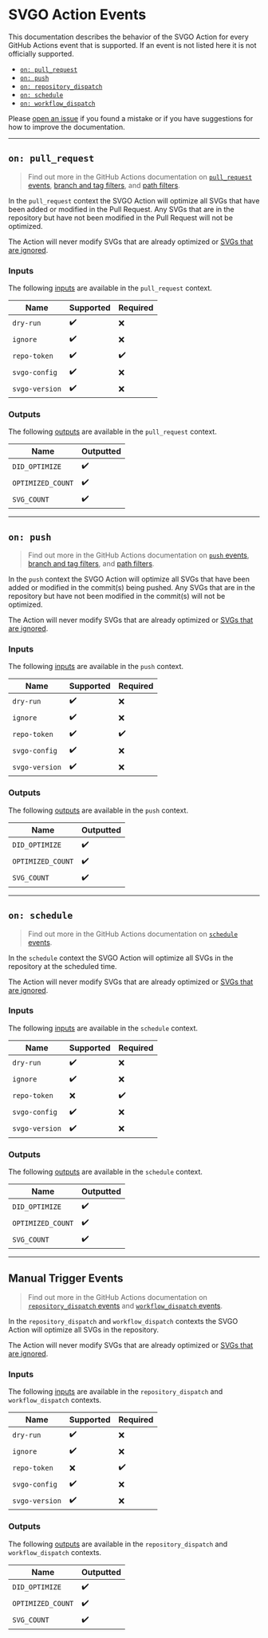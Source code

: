 # SVGO Action Events

This documentation describes the behavior of the SVGO Action for every GitHub
Actions event that is supported. If an event is not listed here it is not
officially supported.

- [`on: pull_request`](#on-pull_request)
- [`on: push`](#on-push)
- [`on: repository_dispatch`](#manual-trigger-events)
- [`on: schedule`](#on-schedule)
- [`on: workflow_dispatch`](#manual-trigger-events)

Please [open an issue] if you found a mistake or if you have suggestions for how
to improve the documentation.

---

## `on: pull_request`

> Find out more in the GitHub Actions documentation on [`pull_request` events],
> [branch and tag filters], and [path filters].

In the `pull_request` context the SVGO Action will optimize all SVGs that have
been added or modified in the Pull Request. Any SVGs that are in the repository
but have not been modified in the Pull Request will not be optimized.

The Action will never modify SVGs that are already optimized or [SVGs that are
ignored].

### Inputs

The following [inputs] are available in the `pull_request` context.

| Name           | Supported          | Required           |
| -------------- | ------------------ | ------------------ |
| `dry-run`      | :heavy_check_mark: | :x:                |
| `ignore`       | :heavy_check_mark: | :x:                |
| `repo-token`   | :heavy_check_mark: | :heavy_check_mark: |
| `svgo-config`  | :heavy_check_mark: | :x:                |
| `svgo-version` | :heavy_check_mark: | :x:                |

### Outputs

The following [outputs] are available in the `pull_request` context.

| Name              | Outputted          |
| ----------------- | ------------------ |
| `DID_OPTIMIZE`    | :heavy_check_mark: |
| `OPTIMIZED_COUNT` | :heavy_check_mark: |
| `SVG_COUNT`       | :heavy_check_mark: |

---

## `on: push`

> Find out more in the GitHub Actions documentation on [`push` events], [branch
> and tag filters], and [path filters].

In the `push` context the SVGO Action will optimize all SVGs that have been
added or modified in the commit(s) being pushed. Any SVGs that are in the
repository but have not been modified in the commit(s) will not be optimized.

The Action will never modify SVGs that are already optimized or [SVGs that are
ignored].

### Inputs

The following [inputs] are available in the `push` context.

| Name           | Supported          | Required           |
| -------------- | ------------------ | ------------------ |
| `dry-run`      | :heavy_check_mark: | :x:                |
| `ignore`       | :heavy_check_mark: | :x:                |
| `repo-token`   | :heavy_check_mark: | :heavy_check_mark: |
| `svgo-config`  | :heavy_check_mark: | :x:                |
| `svgo-version` | :heavy_check_mark: | :x:                |

### Outputs

The following [outputs] are available in the `push` context.

| Name              | Outputted          |
| ----------------- | ------------------ |
| `DID_OPTIMIZE`    | :heavy_check_mark: |
| `OPTIMIZED_COUNT` | :heavy_check_mark: |
| `SVG_COUNT`       | :heavy_check_mark: |

---

## `on: schedule`

> Find out more in the GitHub Actions documentation on [`schedule` events].

In the `schedule` context the SVGO Action will optimize all SVGs in the
repository at the scheduled time.

The Action will never modify SVGs that are already optimized or [SVGs that are
ignored].

### Inputs

The following [inputs] are available in the `schedule` context.

| Name           | Supported          | Required           |
| -------------- | ------------------ | ------------------ |
| `dry-run`      | :heavy_check_mark: | :x:                |
| `ignore`       | :heavy_check_mark: | :x:                |
| `repo-token`   | :x:                | :heavy_check_mark: |
| `svgo-config`  | :heavy_check_mark: | :x:                |
| `svgo-version` | :heavy_check_mark: | :x:                |

### Outputs

The following [outputs] are available in the `schedule` context.

| Name              | Outputted          |
| ----------------- | ------------------ |
| `DID_OPTIMIZE`    | :heavy_check_mark: |
| `OPTIMIZED_COUNT` | :heavy_check_mark: |
| `SVG_COUNT`       | :heavy_check_mark: |

---

## Manual Trigger Events

> Find out more in the GitHub Actions documentation on [`repository_dispatch`
> events] and [`workflow_dispatch` events].

In the `repository_dispatch` and `workflow_dispatch` contexts the SVGO Action
will optimize all SVGs in the repository.

The Action will never modify SVGs that are already optimized or [SVGs that are
ignored].

### Inputs

The following [inputs] are available in the `repository_dispatch` and
`workflow_dispatch` contexts.

| Name           | Supported          | Required           |
| -------------- | ------------------ | ------------------ |
| `dry-run`      | :heavy_check_mark: | :x:                |
| `ignore`       | :heavy_check_mark: | :x:                |
| `repo-token`   | :x:                | :heavy_check_mark: |
| `svgo-config`  | :heavy_check_mark: | :x:                |
| `svgo-version` | :heavy_check_mark: | :x:                |

### Outputs

The following [outputs] are available in the `repository_dispatch` and
`workflow_dispatch` contexts.

| Name              | Outputted          |
| ----------------- | ------------------ |
| `DID_OPTIMIZE`    | :heavy_check_mark: |
| `OPTIMIZED_COUNT` | :heavy_check_mark: |
| `SVG_COUNT`       | :heavy_check_mark: |

[`pull_request` events]: https://docs.github.com/en/actions/reference/events-that-trigger-workflows#pull_request
[`push` events]: https://docs.github.com/en/actions/reference/events-that-trigger-workflows#push
[`repository_dispatch` events]: https://docs.github.com/en/actions/reference/events-that-trigger-workflows#repository_dispatch
[`schedule` events]: https://docs.github.com/en/actions/reference/events-that-trigger-workflows#schedule
[`workflow_dispatch` events]: https://docs.github.com/en/actions/reference/events-that-trigger-workflows#workflow_dispatch
[branch and tag filters]: https://docs.github.com/en/actions/reference/workflow-syntax-for-github-actions#onpushpull_requestbranchestags
[open an issue]: https://github.com/ericcornelissen/svgo-action/issues/new?labels=docs&template=documentation.md
[inputs]: ./inputs.md
[outputs]: ./outputs.md
[path filters]: https://docs.github.com/en/actions/reference/workflow-syntax-for-github-actions#onpushpull_requestpaths
[svgs that are ignored]: ./inputs.md#ignore
